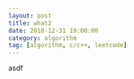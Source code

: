 ```yaml
---
layout: post
title: what2
date: 2018-12-31 19:00:00
category: algorithm
tag: [algorithm, c/c++, leetcode]
---
```

asdf